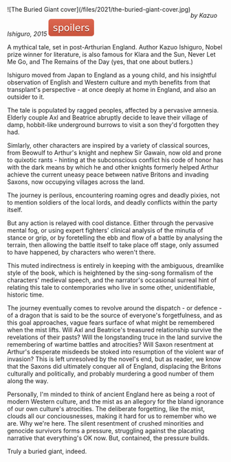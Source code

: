 <!--
.. title: The Buried Giant
.. slug: the-buried-giant
.. date: 2021-10-25 10:16:53 UTC-05:00
.. tags: media,book,fiction,novel,fantasy,ishiguro
-->

<span style="float: left">
![The Buried Giant cover](/files/2021/the-buried-giant-cover.jpg)
</span>

*by Kazuo Ishiguro, 2015* ![spoilers](/files/spoilers.svg)

A mythical tale, set in post-Arthurian England. Author Kazuo Ishiguro, Nobel
prize winner for literature, is also famous for Klara and the Sun, Never Let
Me Go, and The Remains of the Day (yes, that one about butlers.)

Ishiguro moved from Japan to England as a young child, and his insightful
observation of English and Western culture and myth benefits from that
transplant's perspective - at once deeply at home in England, and also
an outsider to it.

The tale is populated by ragged peoples, affected by a pervasive amnesia.
Elderly couple Axl and Beatrice abruptly decide to leave their village of damp,
hobbit-like underground burrows to visit a son they'd forgotten they had.

Simlarly, other characters are inspired by a variety of classical sources, from
Beowulf to Arthur's knight and nephew Sir Gawain, now old and prone to quixotic
rants - hinting at the subconscious conflict his code of honor has with the
dark means by which he and other knights formerly helped Arthur achieve the
current uneasy peace between native Britons and invading Saxons, now occupying
villages across the land.

The journey is perilous, encountering roaming ogres and deadly pixies, not
to mention soldiers of the local lords, and deadly conflicts within the party
itself.

But any action is relayed with cool distance. Either through the pervasive
mental fog, or using expert fighters' clinical analysis of the minutia of
stance or grip, or by foretelling the ebb and flow of a battle by analysing the
terrain, then allowing the battle itself to take place off stage, only assumed
to have happened, by characters who weren't there.

This muted indirectness is entirely in keeping with the ambiguous, dreamlike
style of the book, which is heightened by the sing-song formalism of the
characters' medieval speech, and the narrator's occasional surreal hint of
relating this tale to contemporaries who live in some other, unidentifiable,
historic time.

The journey eventually comes to revolve around the dispatch - or defence - of a
dragon that is said to be the source of everyone's forgetfulness, and as this
goal approaches, vague fears surface of what might be remembered when the
mist lifts. Will Axl and Beatrice's treasured relationship survive the
revelations of their pasts? Will the longstanding truce in the land survive
the remembering of wartime battles and atrocities? Will Saxon resentment at
Arthur's desperate misdeeds be stoked into resumption of the violent war of
invasion? This is left unresolved by the novel's end, but as reader, we know
that the Saxons did ultimately conquer all of England, displacing the Britons
culturally and politically, and probably murdering a good number of them along
the way.

Personally, I'm minded to think of ancient England here as being a root of
modern Western culture, and the mist as an allegory for the bland ignorance of
our own culture's atrocities. The deliberate forgetting, like the mist, clouds
all our conciousnesses, making it hard for us to remember who we are. Why we're
here. The silent resentment of crushed minorities and genocide survivors forms
a pressure, struggling against the placating narrative that everything's OK
now. But, contained, the pressure builds.

Truly a buried giant, indeed.

<br style="clear: left" />

